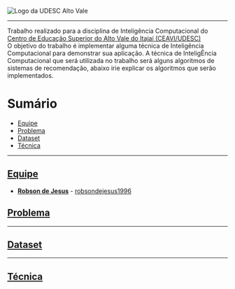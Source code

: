 <!-- Visualizador online: https://stackedit.io/ -->
 ![Logo da UDESC Alto Vale](http://www1.udesc.br/imagens/id_submenu/2019/marca_alto_vale_horizontal_assinatura_rgb_01.jpg)

---


Trabalho realizado para a disciplina de Inteligência Computacional do [Centro de Educação Superior do Alto Vale do Itajaí (CEAVI/UDESC)](https://www.udesc.br/ceavi)<br>O objetivo do trabalho é implementar alguma técnica de Inteligência Computacional para demonstrar sua aplicação. A técnica de InteligÊncia Computacional que será utilizada no trabalho será alguns algoritmos de sistemas de recomendação, abaixo irie explicar os algoritmos que serão implementados. 



# Sumário 
* [Equipe](#equipe)
* [Problema](#problema)
* [Dataset](#dataset)
* [Técnica](#tecnica)



---

## [Equipe](#equipe)
 - [**Robson de Jesus**](mailto:robson.jesus@edu.udesc.br) - [robsondejesus1996](https://github.com/robsondejesus1996)


## [Problema](#problema)


---

## [Dataset](#dataset)


---
## [Técnica](#tecnica)